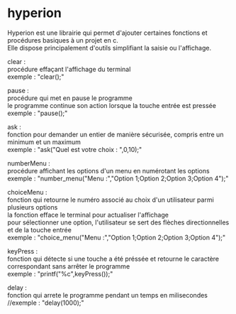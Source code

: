 # hyperion
Hyperion est une librairie qui permet d'ajouter certaines fonctions et procédures basiques à un projet en c.  
Elle dispose principalement d'outils simplifiant la saisie ou l'affichage.  
  
clear :  
procédure effaçant l'affichage du terminal  
exemple : "clear();"  

pause :  
procédure qui met en pause le programme  
le programme continue son action lorsque la touche entrée est pressée  
exemple : "pause();"  

ask :  
fonction pour demander un entier de manière sécurisée, compris entre un minimum et un maximum  
exemple : "ask("Quel est votre choix : ",0,10);"  

numberMenu :  
procédure affichant les options d'un menu en numérotant les options  
exemple : "number_menu("Menu :","Option 1;Option 2;Option 3;Option 4");"  

choiceMenu :  
fonction qui retourne le numéro associé au choix d'un utilisateur parmi plusieurs options  
la fonction efface le terminal pour actualiser l'affichage  
pour sélectionner une option, l'utilisateur se sert des flèches directionnelles et de la touche entrée  
exemple : "choice_menu("Menu :","Option 1;Option 2;Option 3;Option 4");"  

keyPress :  
fonction qui détecte si une touche a été préssée et retourne le caractère correspondant sans arrêter le programme  
exemple : "printf("%c",keyPress());"  

delay :  
fonction qui arrete le programme pendant un temps en milisecondes  
//exemple : "delay(1000);"  
